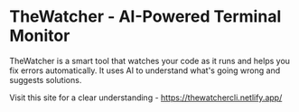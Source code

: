 # TheWatcher - AI-Powered Terminal Monitor

TheWatcher is a smart tool that watches your code as it runs and helps you fix errors automatically. It uses AI to understand what's going wrong and suggests solutions.

Visit this site for a clear understanding - https://thewatchercli.netlify.app/
